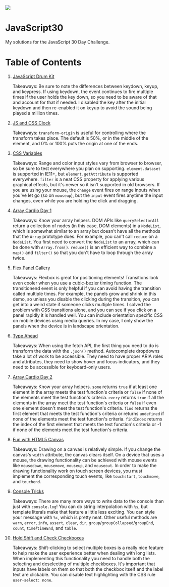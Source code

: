 ![](https://javascript30.com/images/JS3-social-share.png)

# JavaScript30

My solutions for the JavaScript 30 Day Challenge.

# Table of Contents

1. [JavaScript Drum Kit](http://tylerhawkins.info/javascript30/01-JavaScript-Drum-Kit/)
    
    Takeaways: Be sure to note the differences between keydown, keyup, and keypress. If using keydown, the event continues to fire multiple times if the user holds the key down, so you need to be aware of that and account for that if needed. I disabled the key after the initial keydown and then re-enabled it on keyup to avoid the sound being played a million times.

2. [JS and CSS Clock](http://tylerhawkins.info/javascript30/02-JS-and-CSS-Clock/)

    Takeaways: `transform-origin` is useful for controlling where the transform takes place. The default is 50%, or in the middle of the element, and 0% or 100% puts the origin at one of the ends.

3. [CSS Variables](http://tylerhawkins.info/javascript30/03-CSS-Variables/)

    Takeaways: Range and color input styles vary from browser to browser, so be sure to test everywhere you plan on supporting. `element.dataset` is supported in IE11+, but `element.getAttribute` is supported everywhere. `filter` is a neat CSS property for applying various graphical effects, but it's newer so it isn't supported in old browsers. If you are using your mouse, the `change` event fires on range inputs when you've let go (so on `mouseup`), but the `input` event fires anytime the input changes, even while you are holding the click and dragging.

4. [Array Cardio Day 1](http://tylerhawkins.info/javascript30/04-Array-Cardio-Day-1/)

    Takeaways: Know your array helpers. DOM APIs like `querySelectorAll` return a collection of nodes (in this case, DOM elements) in a `NodeList`, which is somewhat similar to an array but doesn't have all the methods that the `Array` prototype does. For example, you can't call `reduce` on a `NodeList`. You first need to convert the `NodeList` to an array, which can be done with `Array.from()`. `reduce()` is an efficient way to combine a `map()` and `filter()` so that you don't have to loop through the array twice.

5. [Flex Panel Gallery](http://tylerhawkins.info/javascript30/05-Flex-Panel-Gallery/)

	Takeaways: Flexbox is great for positioning elements! Transitions look even cooler when you use a cubic-bezier timing function. The transitionend event is only helpful if you can avoid having the transition called multiple times. For example, the panels grow and shrink in this demo, so unless you disable the clicking during the transition, you can get into a weird state if someone clicks multiple times. I solved the problem with CSS transitions alone, and you can see if you click on a panel rapidly it is handled well. You can include orientation specific CSS on mobile devices using media queries. In my case, I only show the panels when the device is in landscape orientation.

6. [Type Ahead](http://tylerhawkins.info/javascript30/06-Type-Ahead/)

	Takeaways: When using the fetch API, the first thing you need to do is transform the data with the `.json()` method. Autocomplete dropdowns take a lot of work to be accessible. They need to have proper ARIA roles and attributes, they need to show hover and focus indicators, and they need to be accessible for keyboard-only users.

7. [Array Cardio Day 2](http://tylerhawkins.info/javascript30/07-Array-Cardio-Day-2/)

	Takeaways: Know your array helpers. `some` returns `true` if at least one element in the array meets the test function's criteria or `false` if none of the elements meet the test function's criteria. `every` returns `true` if all the elements in the array meet the test function's criteria or `false` if even one element doesn't meet the test function's criteria. `find` returns the first element that meets the test function's criteria or returns `undefined` if none of the elements meet the test function's criteria. `findIndex` returns the index of the first element that meets the test function's criteria or -1 if none of the elements meet the test function's criteria.

8. [Fun with HTML5 Canvas](http://tylerhawkins.info/javascript30/08-Fun-with-HTML5-Canvas/)

    Takeaways: Drawing on a canvas is relatively simple. If you change the canvas's `width` attribute, the canvas clears itself. On a device that uses a mouse, the drawing functionality can be achieved with mouse events like `mousedown`, `mousemove`, `mouseup`, and `mouseout`. In order to make the drawing functionality work on touch screen devices, you must implement the corresponding touch events, like `touchstart`, `touchmove`, and `touchend`.

9. [Console Tricks](http://tylerhawkins.info/javascript30/09-Console-Tricks/)

	Takeaways: There are many more ways to write data to the console than just with `console.log`! You can do string interpolation with `%s`, but template literals make that feature a little less exciting. You can style your message with `%c`, which is pretty neat. Other useful methods are `warn`, `error`, `info`, `assert`, `clear`, `dir`, `group`/`groupCollapsed`/`groupEnd`, `count`, `time`/`timeEnd`, and `table`.

10. [Hold Shift and Check Checkboxes](http://tylerhawkins.info/javascript30/10-Hold-Shift-and-Check-Checkboxes/)

    Takeaways: Shift-clicking to select multiple boxes is a really nice feature to help make the user experience better when dealing with long lists. When implementing this functionality you need to handle both the selecting and deselecting of multiple checkboxes. It's important that inputs have labels on them so that both the checkbox itself and the label text are clickable. You can disable text highlighting with the CSS rule `user-select: none`.

